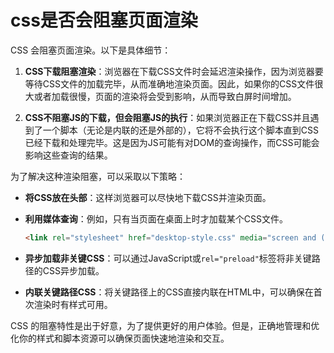 # css是否会阻塞页面渲染

CSS 会阻塞页面渲染。以下是具体细节：

1. **CSS下载阻塞渲染**：浏览器在下载CSS文件时会延迟渲染操作，因为浏览器要等待CSS文件的加载完毕，从而准确地渲染页面。因此，如果你的CSS文件很大或者加载很慢，页面的渲染将会受到影响，从而导致白屏时间增加。

2. **CSS不阻塞JS的下载，但会阻塞JS的执行**：如果浏览器正在下载CSS并且遇到了一个脚本（无论是内联的还是外部的），它将不会执行这个脚本直到CSS已经下载和处理完毕。这是因为JS可能有对DOM的查询操作，而CSS可能会影响这些查询的结果。

为了解决这种渲染阻塞，可以采取以下策略：

- **将CSS放在头部**：这样浏览器可以尽快地下载CSS并渲染页面。
  
- **利用媒体查询**：例如，只有当页面在桌面上时才加载某个CSS文件。
  
  ```html
  <link rel="stylesheet" href="desktop-style.css" media="screen and (min-width: 600px)">
  ```

- **异步加载非关键CSS**：可以通过JavaScript或`rel="preload"`标签将非关键路径的CSS异步加载。
  
- **内联关键路径CSS**：将关键路径上的CSS直接内联在HTML中，可以确保在首次渲染时有样式可用。

CSS 的阻塞特性是出于好意，为了提供更好的用户体验。但是，正确地管理和优化你的样式和脚本资源可以确保页面快速地渲染和交互。